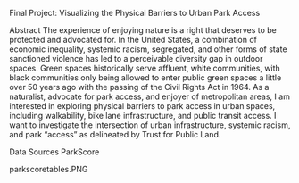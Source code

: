 
Final Project: Visualizing the Physical Barriers to Urban Park Access

Abstract
The experience of enjoying nature is a right that deserves to be protected and advocated for. In the United States, a combination of economic inequality, systemic racism, segregated, and other forms of state sanctioned violence has led to a perceivable diversity gap in outdoor spaces. Green spaces historically serve affluent, white communities, with black communities only being allowed to enter public green spaces a little over 50 years ago with the passing of the Civil Rights Act in 1964. As a naturalist, advocate for park access, and enjoyer of metropolitan areas, I am interested in exploring physical barriers to park access in urban spaces, including walkability, bike lane infrastructure, and public transit access. I want to investigate the intersection of urban infrastructure, systemic racism, and park “access” as delineated by Trust for Public Land.

Data Sources
ParkScore

parkscoretables.PNG


